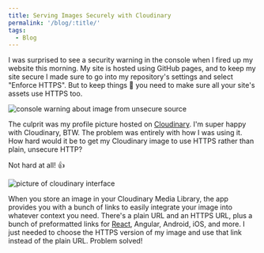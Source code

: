 ```yaml
---
title: Serving Images Securely with Cloudinary
permalink: '/blog/:title/'
tags:
  - Blog
---
```


I was surprised to see a security warning in the console when I fired up my website this morning. My site is hosted using GitHub pages, and to keep my site secure I made sure to go into my repository's settings and select "Enforce HTTPS". But to keep things 💯 you need to make sure all your site's assets use HTTPS too.

<picture>
  <source type="image/webp" srcset="https://res.cloudinary.com/dzwa7qhj1/image/upload/q_25/v1523272027/https_warning.webp">
  <source type="image/png" srcset="https://res.cloudinary.com/dzwa7qhj1/image/upload/v1523272027/https_warning.png">
  <img src="https://res.cloudinary.com/dzwa7qhj1/image/upload/v1523272027/https_warning.png" alt="console warning about image from unsecure source">
</picture>

The culprit was my profile picture hosted on [Cloudinary](https://cloudinary.com/). I'm super happy with Cloudinary, BTW. The problem was entirely with how I was using it. How hard would it be to get my Cloudinary image to use HTTPS rather than plain, unsecure HTTP?

Not hard at all! 👍

<picture>
  <source type="image/webp" srcset="https://res.cloudinary.com/dzwa7qhj1/image/upload/q_50/v1523272036/Cloudinary_https.webp">
  <source type="image/png" srcset="https://res.cloudinary.com/dzwa7qhj1/image/upload/v1523272036/Cloudinary_https.png">
  <img src="https://res.cloudinary.com/dzwa7qhj1/image/upload/v1523272036/Cloudinary_https.png" alt="picture of cloudinary interface">
</picture>

When you store an image in your Cloudinary Media Library, the app provides you with a bunch of links to easily integrate your image into whatever context you need. There's a plain URL and an HTTPS URL, plus a bunch of preformatted links for [React](https://github.com/cloudinary/cloudinary-react), Angular, Android, iOS, and more. I just needed to choose the HTTPS version of my image and use that link instead of the plain URL. Problem solved!